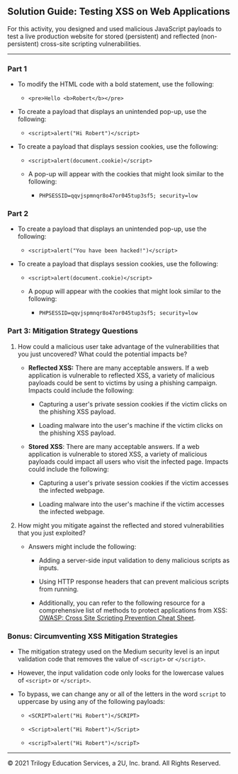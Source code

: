 ## Solution Guide: Testing XSS on Web Applications

For this activity, you designed and used malicious JavaScript payloads to test a live production website for stored (persistent) and reflected (non-persistent) cross-site scripting vulnerabilities.

---

### Part 1 

* To modify the HTML code with a bold statement, use the following: 

   * `<pre>Hello <b>Robert</b></pre>`

* To create a payload that displays an unintended pop-up, use the following: 

  * `<script>alert("Hi Robert")</script>`

* To create a payload that displays session cookies, use the following: 

   - `<script>alert(document.cookie)</script>`

   - A pop-up will appear with the cookies that might look similar to the following:
     
     - `PHPSESSID=qqvjspmnqr8o47or045tup3sf5; security=low` 

### Part 2

* To create a payload that displays an unintended pop-up, use the following: 

  * `<script>alert("You have been hacked!")</script>`

* To create a payload that displays session cookies, use the following: 

   - `<script>alert(document.cookie)</script>`

   - A popup will appear with the cookies that might look similar to the following:
     
     - `PHPSESSID=qqvjspmnqr8o47or045tup3sf5; security=low` 

### Part 3: Mitigation Strategy Questions

1. How could a malicious user take advantage of the vulnerabilities that you just uncovered? What could the potential impacts be?

   - **Reflected XSS:** There are many acceptable answers. If a web application is vulnerable to reflected XSS, a variety of malicious payloads could be sent to victims by using a phishing campaign. Impacts could include the following:
    
     - Capturing a user's private session cookies if the victim clicks on the phishing XSS payload.
    
     - Loading malware into the user's machine if the victim clicks on the phishing XSS payload.
     
   - **Stored XSS**: There are many acceptable answers. If a web application is vulnerable to stored XSS, a variety of malicious payloads could impact all users who visit the infected page. Impacts could include the following:
   
     - Capturing a user's private session cookies if the victim accesses the infected webpage.
     
     - Loading malware into the user's machine if the victim accesses the infected webpage.

2. How might you mitigate against the reflected and stored vulnerabilities that you just exploited?
    
     - Answers might include the following: 

        - Adding a server-side input validation to deny malicious scripts as inputs.

        - Using HTTP response headers that can prevent malicious scripts from running.

        - Additionally, you can refer to the following resource for a comprehensive list of methods to protect applications from XSS: [OWASP: Cross Site Scripting Prevention Cheat Sheet](https://cheatsheetseries.owasp.org/cheatsheets/Cross_Site_Scripting_Prevention_Cheat_Sheet.html).   
    
### Bonus: Circumventing XSS Mitigation Strategies

- The mitigation strategy used on the Medium security level is an input validation code that removes the value of `<script>` or `</script>`.

- However, the input validation code only looks for the lowercase values of `<script>` or `</script>`.

- To bypass, we can change any or all of the letters in the word `script` to uppercase by using any of the following payloads: 

  - `<SCRIPT>alert("Hi Robert")</SCRIPT>`

  - `<Script>alert("Hi Robert")</Script>`
    
  - `<scripT>alert("Hi Robert")</scripT>`

---

© 2021 Trilogy Education Services, a 2U, Inc. brand. All Rights Reserved. 
